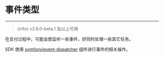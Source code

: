 # 事件类型

---

> {info} v2.6.0-beta.1 及以上可用

在支付过程中，可能会想监听一些事件，好同时处理一些其它任务。

SDK 使用 [symfony/event-dispatcher](https://github.com/symfony/event-dispatcher) 组件进行事件的相关操作。
